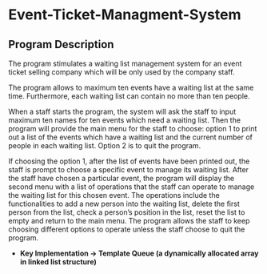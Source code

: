 # Event-Ticket-Managment-System

## Program Description

The program stimulates a waiting list management system for an event ticket selling company which will be only used by the company staff.

The program allows to maximum ten events have a waiting list at the same time. Furthermore, each waiting list can contain no more than ten people.

When a staff starts the program, the system will ask the staff to input maximum ten names for ten events which need a waiting list. Then the program will provide the main menu for the staff to choose: option 1 to print out a list of the events which have a waiting list and the current number of people in each waiting list. Option 2 is to quit the program. 

If choosing the option 1, after the list of events have been printed out, the staff is prompt to choose a specific event to manage its waiting list. After the staff have chosen a particular event, the program will display the second menu with a list of operations that the staff can operate to manage the waiting list for this chosen event. The operations include the functionalities to add a new person into the waiting list, delete the first person from the list, check a person’s position in the list, reset the list to empty and return to the main menu. The program allows the staff to keep choosing different options to operate unless the staff choose to quit the program.


- **Key Implementation -> Template Queue (a dynamically allocated array in linked list structure)**
